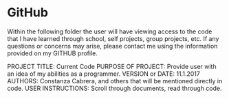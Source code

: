 # GitHub

Within the following folder the user will have viewing access to the code that
I have learned through school, self projects, group projects, etc.
If any questions or concerns may arise, please contact me using the 
information provided on my GITHUB profile.

PROJECT TITLE: Current Code
PURPOSE OF PROJECT: Provide user with an idea of my abilities as a programmer.
VERSION or DATE: 11.1.2017
AUTHORS: Constanza Cabrera, and others that will be mentioned directly in code.
USER INSTRUCTIONS: Scroll through documents, read through code. 
